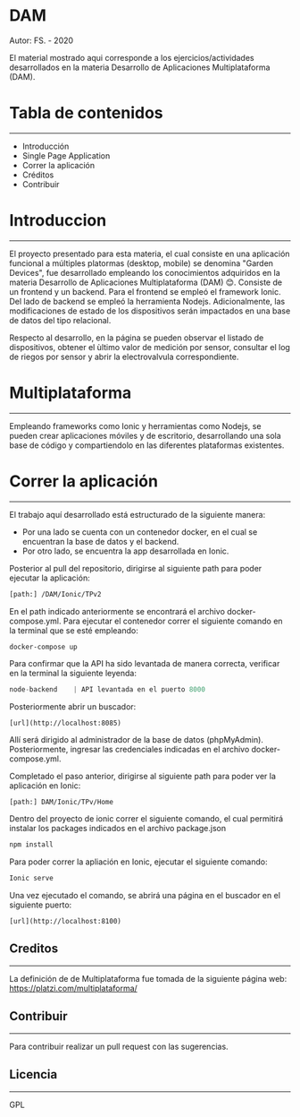 # DAM 

Autor: FS. - 2020

El material mostrado aqui corresponde a los ejercicios/actividades desarrollados en la materia Desarrollo de Aplicaciones Multiplataforma (DAM).


# Tabla de contenidos
---
* Introducción
* Single Page Application
* Correr la aplicación
* Créditos
* Contribuir

# **Introduccion**
---
El proyecto presentado para esta materia,  el cual consiste en una aplicación funcional a múltiples platormas (desktop, mobile) se denomina "Garden Devices", fue desarrollado empleando los conocimientos adquiridos en la materia Desarrollo de Aplicaciones Multiplataforma (DAM) :blush:. Consiste de un frontend y un backend. Para el frontend se empleó el framework Ionic. Del lado de backend se empleó la herramienta Nodejs. Adicionalmente, las modificaciones de estado de los dispositivos serán impactados en una base de datos del tipo relacional.

Respecto al desarrollo, en la página se pueden observar el listado de dispositivos, obtener el ùltimo valor de medición por sensor, consultar el log de riegos por sensor y abrir la electrovalvula correspondiente.

# Multiplataforma 
---
Empleando frameworks como Ionic y herramientas como Nodejs, se pueden crear aplicaciones móviles y de escritorio, desarrollando una sola base de código y compartiendolo en las diferentes plataformas existentes. 

# Correr la aplicación
---
El trabajo aquí desarrollado está estructurado de la siguiente manera:
* Por una lado se cuenta con un contenedor docker, en el cual se encuentran la base de datos y el backend. 
* Por otro lado, se encuentra la app desarrollada en Ionic.

Posterior al pull del repositorio,  dirigirse al siguiente path para poder ejecutar la aplicación:

```sh
[path:] /DAM/Ionic/TPv2
```
En el path indicado anteriormente se encontrará el archivo docker-compose.yml. Para  ejecutar el contenedor correr el siguiente comando en la terminal que se esté empleando:
```sh
docker-compose up
```
Para confirmar que la API ha sido levantada de manera correcta, verificar en la terminal la siguiente leyenda:
```javascript
node-backend    | API levantada en el puerto 8000
```
Posteriormente abrir un buscador:
```
[url](http://localhost:8085)
```
Allí será dirigido al administrador de la base de datos (phpMyAdmin). Posteriormente, ingresar las credenciales indicadas en el archivo docker-compose.yml.

Completado el paso anterior, dirigirse al siguiente path para poder ver la aplicación en Ionic:

```
[path:] DAM/Ionic/TPv/Home  
```
Dentro del proyecto de ionic correr el siguiente comando, el cual permitirá instalar los packages indicados en el archivo package.json

```sh
npm install 
```
Para poder correr la apliación en Ionic, ejecutar el siguiente comando:
```sh
Ionic serve
```
Una vez ejecutado el comando, se abrirá una página en el buscador en el siguiente puerto:
```
[url](http://localhost:8100)
```

## Creditos
---
La definición de de Multiplataforma fue tomada de la siguiente página web: https://platzi.com/multiplataforma/

## Contribuir
---
Para contribuir realizar un pull request con las sugerencias.

## Licencia
---
GPL

```To read all project documentation, please go to its wiki in [this link](https://github.com/ce-iot/daw-project-template/wiki).
```




